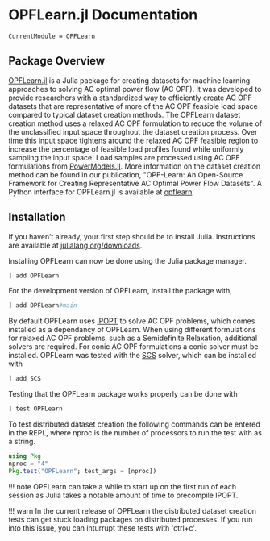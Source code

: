 
# OPFLearn.jl Documentation

```@meta
CurrentModule = OPFLearn
```

## Package Overview

[OPFLearn.jl](https://github.com/NREL/OPFLearn.jl) is a Julia package for creating datasets for machine learning approaches to solving AC optimal power flow (AC OPF).
It was developed to provide researchers with a standardized way to efficiently create AC OPF datasets that are representative of more of the AC OPF feasible load space compared to typical dataset creation methods.
The OPFLearn dataset creation method uses a relaxed AC OPF formulation to reduce the volume of the unclassified input space throughout the dataset creation process. 
Over time this input space tightens around the relaxed AC OPF feasible region to increase the percentage of feasible load profiles found while uniformly sampling the input space. Load samples are processed using AC OPF formulations from [PowerModels.jl](https://github.com/lanl-ansi/PowerModels.jl).
More information on the dataset creation method can be found in our publication, "OPF-Learn: An Open-Source Framework for Creating Representative AC Optimal Power Flow Datasets". A Python interface for OPFLearn.jl is available at [opflearn](https://github.com/TragerJoswig-Jones/opflearn).

## Installation

If you haven’t already, your first step should be to install Julia. Instructions are available at [julialang.org/downloads](https://julialang.org/downloads/).

Installing OPFLearn can now be done using the Julia package manager.

```julia
] add OPFLearn
```

For the development version of OPFLearn, install the package with,

```julia
] add OPFLearn#main
```

By default OPFLearn uses [IPOPT](https://github.com/jump-dev/Ipopt.jl) to solve AC OPF problems, which comes installed as a dependancy of OPFLearn.
When using different formulations for relaxed AC OPF problems, such as a Semidefinite Relaxation, additional solvers are required. 
For conic AC OPF formulations a conic solver must be installed. OPFLearn was tested with the [SCS](https://github.com/jump-dev/SCS.jl) solver, which can be installed with

```julia
] add SCS
```

Testing that the OPFLearn package works properly can be done with 

```julia
] test OPFLearn
```

To test distributed dataset creation the following commands can be entered in the REPL, where nproc is the number of processors to run the test with as a string.

```julia
using Pkg
nproc = "4"
Pkg.test("OPFLearn"; test_args = [nproc])
```

!!! note
	OPFLearn can take a while to start up on the first run of each session as Julia takes a notable amount of time to precompile IPOPT. 

!!! warn
	In the current release of OPFLearn the distributed dataset creation tests can get stuck loading packages on distributed processes. 
	If you run into this issue, you can inturrupt these tests with 'ctrl+c'. 
